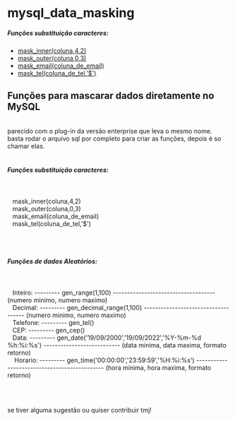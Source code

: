# mysql_data_masking
##### Funções substituição caracteres:

* [mask_inner(coluna,4,2)](#Título-e-Imagem-de-capa)
* [mask_outer(coluna,0,3)](#badges)
* [mask_email(coluna_de_email)](#índice)
* [mask_tel(coluna_de_tel,'$')](#descrição-do-projeto)

<h2>Funções para mascarar dados diretamente no MySQL</h2><br>
parecido com o plug-in da versão enterprise que leva o mesmo nome.<br>
basta rodar o arquivo sql por completo para criar as funções, depois é so chamar elas.<br><br>

<h5>Funções substituição caracteres:</h4><br> <p>
         &nbsp;&nbsp;&nbsp;mask_inner(coluna,4,2)<br>
         &nbsp;&nbsp;&nbsp;mask_outer(coluna,0,3)<br>
         &nbsp;&nbsp;&nbsp;mask_email(coluna_de_email)<br>
         &nbsp;&nbsp;&nbsp;mask_tel(coluna_de_tel,'$')<p><br><br>
        
<h5>Funções de dados Aleatórios:</h4><br><p>
        &nbsp;&nbsp;&nbsp;Inteiro: --------- gen_range(1,100) ------------------------------------ (numero minimo, numero maximo) <br>
        &nbsp;&nbsp;&nbsp;Decimal: --------- gen_decimal_range(1,100) ------------------------------------ (numero minimo, numero maximo)<br>
        &nbsp;&nbsp;&nbsp;Telefone: --------- gen_tel() <br>
        &nbsp;&nbsp;&nbsp;CEP: --------- gen_cep()<br>
        &nbsp;&nbsp;&nbsp;Data: --------- gen_date('19/09/2000','19/09/2022','%Y-%m-%d %h:%i:%s') --------------------------- (data minima, data maxima, formato retorno)<br> 
        &nbsp;&nbsp;&nbsp; Horario: --------- gen_time('00:00:00','23:59:59','%H:%i:%s') --------------------------------------------- (hora minima, hora maxima, formato retorno)</p><br><br>
        
 se tiver alguma sugestão ou quiser contribuir tmj!




